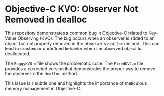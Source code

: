 # Objective-C KVO: Observer Not Removed in dealloc

This repository demonstrates a common bug in Objective-C related to Key-Value Observing (KVO).  The bug occurs when an observer is added to an object but not properly removed in the observer's `dealloc` method.  This can lead to crashes or undefined behavior when the observed object is deallocated.

The `BuggyKVO.m` file shows the problematic code.  The `FixedKVO.m` file provides a corrected version that demonstrates the proper way to remove the observer in the `dealloc` method.

This issue is a subtle one and highlights the importance of meticulous memory management in Objective-C.